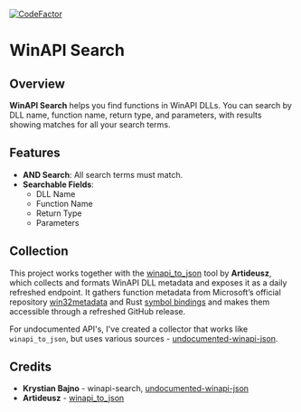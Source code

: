 [![CodeFactor](https://www.codefactor.io/repository/github/krystianbajno/winapi-search/badge)](https://www.codefactor.io/repository/github/krystianbajno/winapi-search)

# WinAPI Search

## Overview

**WinAPI Search** helps you find functions in WinAPI DLLs. You can search by DLL name, function name, return type, and parameters, with results showing matches for all your search terms.

## Features

- **AND Search**: All search terms must match.
- **Searchable Fields**:
  - DLL Name
  - Function Name
  - Return Type
  - Parameters

## Collection
This project works together with the [winapi_to_json](https://github.com/Artideusz/winapi_to_json) tool by **Artideusz**, which collects and formats WinAPI DLL metadata and exposes it as a daily refreshed endpoint. It gathers function metadata from Microsoft’s official repository [win32metadata](https://github.com/microsoft/win32metadata) and Rust [symbol bindings](https://github.com/microsoft/windows-rs/raw/master/crates/libs/bindgen/default/Windows.Win32.winmd) and makes them accessible through a refreshed GitHub release.

For undocumented API's, I've created a collector that works like `winapi_to_json`, but uses various sources - [undocumented-winapi-json](https://github.com/krystianbajno/undocumented-winapi-json).

## Credits
- **Krystian Bajno** - winapi-search, [undocumented-winapi-json](https://github.com/krystianbajno/undocumented-winapi-json)
- **Artideusz** - [winapi_to_json](https://github.com/Artideusz/winapi_to_json)
